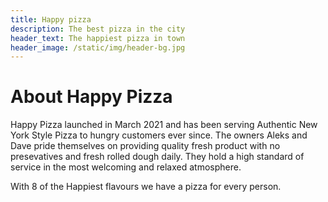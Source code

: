 ```yaml
---
title: Happy pizza
description: The best pizza in the city
header_text: The happiest pizza in town
header_image: /static/img/header-bg.jpg
---
```

# About Happy Pizza

Happy Pizza launched in March 2021 and has been serving Authentic New York Style Pizza to hungry customers ever since. The owners Aleks and Dave pride themselves on providing quality fresh product with no presevatives and fresh rolled dough daily. They hold a high standard of service in the most welcoming and relaxed atmosphere.

With 8 of the Happiest flavours we have a pizza for every person. 